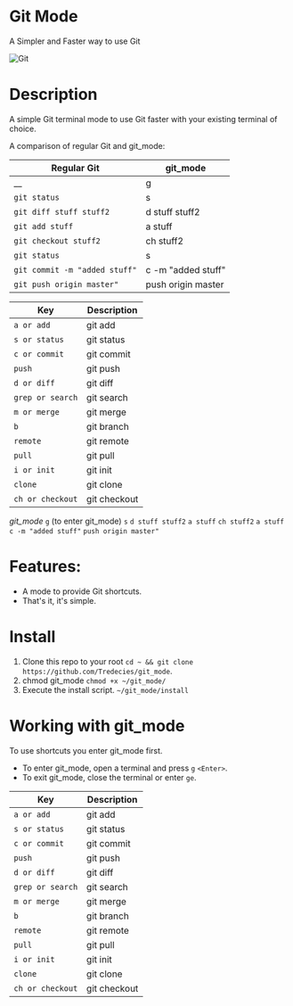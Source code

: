 # Git Mode
A Simpler and Faster way to use Git

![Git](https://proxy.duckduckgo.com/iu/?u=https%3A%2F%2Fwww.mycleveragency.com%2Fblog%2Fwp-content%2Fuploads%2F2014%2F07%2FGIT-FB-21.07.14.png&f=1)

# Description
A simple Git terminal mode to use Git faster with your existing terminal of choice.

A comparison of regular Git and git_mode:


| Regular Git                   | git_mode           |
|-------------------------------|--------------------|
| __                            | g                  |
| `git status`                  | s                  |
| `git diff stuff stuff2`       | d stuff stuff2     |
| `git add stuff`               | a stuff            |
| `git checkout stuff2`         | ch stuff2          |
| `git status`                  | s                  |
| `git commit -m "added stuff"` | c -m "added stuff" |
| `git push origin master"`     | push origin master |


| Key              | Description  |
|------------------|--------------|
| `a or add `      | git add      |
| `s or status`    | git status   |
| `c or commit`    | git commit   |
| `push`           | git push     |
| `d or diff`      | git diff     |
| `grep or search` | git search   |
| `m or merge`     | git merge    |
| `b`              | git branch   |
| `remote`         | git remote   |
| `pull`           | git pull     |
| `i or init`      | git init     |
| `clone`          | git clone    |
| `ch or checkout` | git checkout |



*git_mode*
`g` (to enter git_mode)
`s`
`d stuff stuff2`
`a stuff`
`ch stuff2`
`a stuff`
`c -m "added stuff"`
`push origin master"`



# Features:
* A mode to provide Git shortcuts.
* That's it, it's simple.

# Install
 1. Clone this repo to your root `cd ~ && git clone https://github.com/Tredecies/git_mode`.
 1. chmod git_mode `chmod +x ~/git_mode/`
 1. Execute the install script. `~/git_mode/install`

# Working with git_mode
To use shortcuts you enter git_mode first.
* To enter git_mode, open a terminal and press `g` `<Enter>`.
* To exit git_mode, close the terminal or enter `ge`. 

| Key              | Description  |
|------------------|--------------|
| `a or add `      | git add      |
| `s or status`    | git status   |
| `c or commit`    | git commit   |
| `push`           | git push     |
| `d or diff`      | git diff     |
| `grep or search` | git search   |
| `m or merge`     | git merge    |
| `b`              | git branch   |
| `remote`         | git remote   |
| `pull`           | git pull     |
| `i or init`      | git init     |
| `clone`          | git clone    |
| `ch or checkout` | git checkout |

